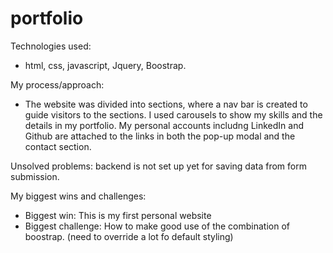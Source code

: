 # portfolio

Technologies used:
- html, css, javascript, Jquery, Boostrap.

My process/approach: 
- The website was divided into sections, where a nav bar is created to guide visitors to the sections. I used carousels to show my skills and the details in my portfolio. My personal accounts includng LinkedIn and Github are attached to the links in both the pop-up modal and the contact section.  

Unsolved problems: backend is not set up yet for saving data from form submission.

My biggest wins and challenges:
- Biggest win: This is my first personal website
- Biggest challenge: How to make good use of the combination of boostrap. (need to override a lot fo default styling)

